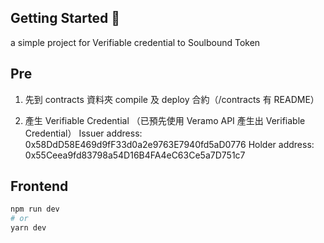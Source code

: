 ## Getting Started 👀

a simple project for Verifiable credential to Soulbound Token 

## Pre

1. 先到 contracts 資料夾 compile 及 deploy 合約（/contracts 有 README）

2. 產生 Verifiable Credential （已預先使用 Veramo API 產生出 Verifiable Credential）
Issuer address: 0x58DdD58E469d9fF33d0a2e9763E7940fd5aD0776
Holder address: 0x55Ceea9fd83798a54D16B4FA4eC63Ce5a7D751c7

## Frontend

```bash
npm run dev
# or
yarn dev
```


